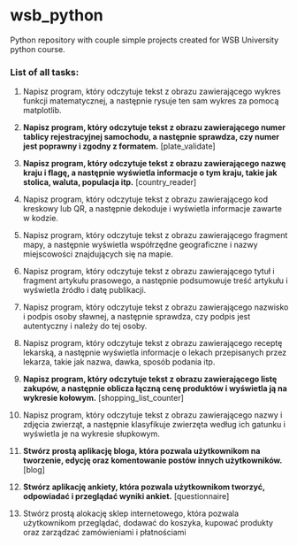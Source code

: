 # wsb_python

Python repository with couple simple projects created for WSB University python course.

### List of all tasks:

1. Napisz program, który odczytuje tekst z obrazu zawierającego wykres funkcji matematycznej, a następnie rysuje ten sam wykres za pomocą matplotlib.


2. **Napisz program, który odczytuje tekst z obrazu zawierającego numer tablicy rejestracyjnej samochodu, a następnie sprawdza, czy numer jest poprawny i zgodny z formatem.** [plate_validate]


3. **Napisz program, który odczytuje tekst z obrazu zawierającego nazwę kraju i flagę, a następnie wyświetla informacje o tym kraju, takie jak stolica, waluta, populacja itp.** [country_reader]


4. Napisz program, który odczytuje tekst z obrazu zawierającego kod kreskowy lub QR, a następnie dekoduje i wyświetla informacje zawarte w kodzie.


5. Napisz program, który odczytuje tekst z obrazu zawierającego fragment mapy, a następnie wyświetla współrzędne geograficzne i nazwy miejscowości znajdujących się na mapie.


6. Napisz program, który odczytuje tekst z obrazu  zawierającego tytuł i fragment artykułu prasowego, a  następnie podsumowuje treść artykułu i wyświetla źródło i  datę publikacji.


7. Napisz program, który odczytuje tekst z obrazu  zawierającego nazwisko i podpis osoby sławnej, a następnie  sprawdza, czy podpis jest autentyczny i należy do tej osoby.


8. Napisz program, który odczytuje tekst z obrazu  zawierającego receptę lekarską, a następnie wyświetla  informacje o lekach przepisanych przez lekarza, takie jak  nazwa, dawka, sposób podania itp.


9. **Napisz program, który odczytuje tekst z obrazu  zawierającego listę zakupów, a następnie oblicza łączną  cenę produktów i wyświetla ją na wykresie kołowym.** [shopping_list_counter]


10. Napisz program, który odczytuje tekst z obrazu  zawierającego nazwy i zdjęcia zwierząt, a następnie  klasyfikuje zwierzęta według ich gatunku i wyświetla je na  wykresie słupkowym.


11. **Stwórz prostą aplikację bloga, która pozwala  użytkownikom na tworzenie, edycję oraz komentowanie  postów innych użytkowników.** [blog]


12. **Stwórz aplikację ankiety, która pozwala użytkownikom  tworzyć, odpowiadać i przeglądać wyniki ankiet.** [questionnaire]


13. Stwórz prostą alokację sklep internetowego, która pozwala  użytkownikom przeglądać, dodawać do koszyka, kupować  produkty oraz zarządzać zamówieniami i płatnościami